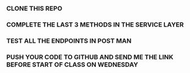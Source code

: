 ### CLONE THIS REPO
### COMPLETE THE LAST 3 METHODS IN THE SERVICE LAYER
### TEST ALL THE ENDPOINTS IN POST MAN
### PUSH YOUR CODE TO GITHUB AND SEND ME THE LINK BEFORE START OF CLASS ON WEDNESDAY
